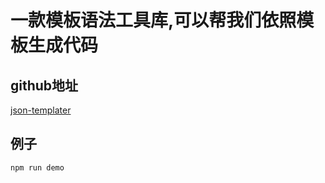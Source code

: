 # 一款模板语法工具库,可以帮我们依照模板生成代码

## github地址 
 [json-templater](https://github.com/lightsofapollo/json-templater)

## 例子
```
npm run demo
```